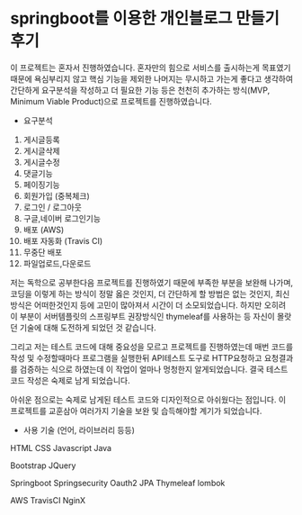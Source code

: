# springboot를 이용한 개인블로그 만들기 후기

이 프로젝트는 혼자서 진행하였습니다.
혼자만의 힘으로 서비스를 출시하는게 목표였기때문에 욕심부리지 않고 핵심 기능을 제외한 나머지는 
무시하고 가는게 좋다고 생각하여 간단하게 요구분석을 작성하고 더 필요한 기능 등은 천천히 추가하는 방식(MVP, Minimum Viable Product)으로 프로젝트를 진행하였습니다.

- 요구분석
1. 게시글등록
2. 게시글삭제
3. 게시글수정
4. 댓글기능
5. 페이징기능
6. 회원가입 (중복체크)
7. 로그인 / 로그아웃
8. 구글,네이버 로그인기능 
9. 배포 (AWS)
10. 배포 자동화 (Travis CI)
11. 무중단 배포
12. 파일업로드,다운로드


저는 독학으로 공부한다음 프로젝트를 진행하였기 때문에 부족한 부분을 보완해 나가며, 코딩을 이렇게 하는 방식이 정말 옳은 것인지, 더 간단하게 할 방법은 없는 것인지, 최신방식은 어떠한것인지 등에 고민이 많아져서 시간이 더 소모되었습니다. 하지만 오히려 이 부분이 서버템플릿의 스프링부트 권장방식인 thymeleaf를 사용하는 등 자신이 몰랏던 기술에 대해 도전하게 되었던 것 같습니다.

그리고 저는 테스트 코드에 대해 중요성을 모르고 프로젝트를 진행하였는데 매번 코드를 작성 및 수정할때마다 프로그램을 실행한뒤 API테스트 도구로 HTTP요청하고 요청결과를 검증하는 식으로 하였는데 이 작업이 얼마나 멍청한지 알게되었습니다. 결국 테스트코드 작성은 숙제로 남게 되었습니다.

아쉬운 점으로는 숙제로 남게된 테스트 코드와 디자인적으로 아쉬웠다는 점입니다. 이 프로젝트를 교훈삼아 여러가지 기술을 보완 및 습득해야할 계기가 되었습니다.  


- 사용 기술 (언어, 라이브러리 등등)

HTML CSS Javascript Java

Bootstrap JQuery 

Springboot Springsecurity Oauth2 JPA Thymeleaf lombok

AWS TravisCI NginX

